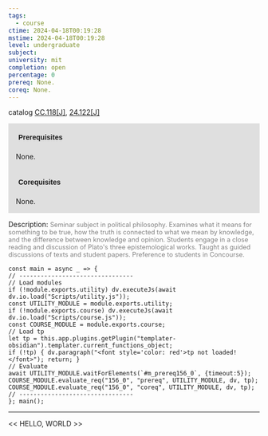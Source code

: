 ```yaml
---
tags:
  - course
ctime: 2024-04-18T00:19:28
mstime: 2024-04-18T00:19:28
level: undergraduate
subject: 
university: mit
completion: open
percentage: 0
prereq: None.
coreq: None.
---
```


catalog [CC.118[J]](http://student.mit.edu/catalog/mCCa.html#CC.118), [24.122[J]](http://student.mit.edu/catalog/m24a.html#24.122)

<span style="display: block; padding: 15px; background-color: rgb(100, 100, 100, 0.2);"><font id="m_prereq156_0" style="display: block; font-family: Arial, sans-serif; font-weight: bold; padding: 5px">Prerequisites</font><br><span id="prereq156_0">None.</span></span>
<span style="display: block; padding: 15px; background-color: rgb(100, 100, 100, 0.2);"><font id="m_coreq156_0" style="display: block; font-family: Arial, sans-serif; font-weight: bold; padding: 5px">Corequisites</font><br><span id="coreq156_0">None.</span></span>

<font style="">Description:</font>
<font style="color: grey; font-size: 0.8rem;">Seminar subject in political philosophy. Examines what it means for something to be true, how the truth is connected to what we mean by knowledge, and the difference between knowledge and opinion. Students engage in a close reading and discussion of Plato's three epistemological works. Taught as guided discussions of texts and student papers. Preference to students in Concourse.</font>

```dataviewjs
const main = async _ => {
// --------------------------------
// Load modules
if (!module.exports.utility) dv.executeJs(await dv.io.load("Scripts/utility.js"));
const UTILITY_MODULE = module.exports.utility;
if (!module.exports.course) dv.executeJs(await dv.io.load("Scripts/course.js"));
const COURSE_MODULE = module.exports.course;
// Load tp
let tp = this.app.plugins.getPlugin("templater-obsidian").templater.current_functions_object;
if (!tp) { dv.paragraph("<font style='color: red'>tp not loaded!</font>"); return; }
// Evaluate
await UTILITY_MODULE.waitForElements(`#m_prereq156_0`, {timeout:5});
COURSE_MODULE.evaluate_req("156_0", "prereq", UTILITY_MODULE, dv, tp);
COURSE_MODULE.evaluate_req("156_0", "coreq", UTILITY_MODULE, dv, tp);
// --------------------------------
}; main();
```

---

<< HELLO, WORLD >>
